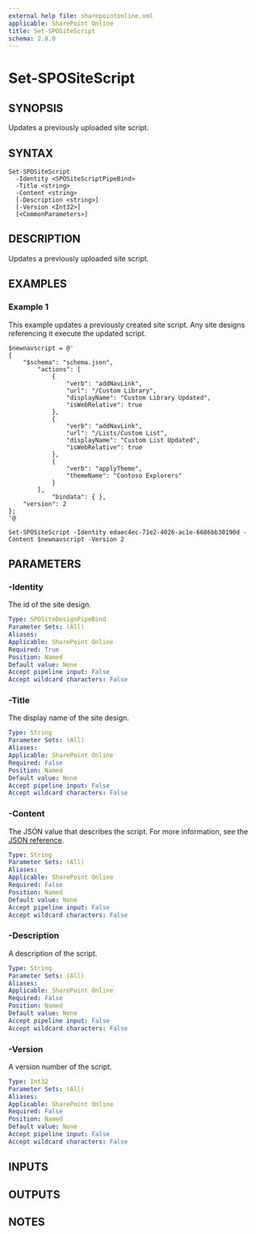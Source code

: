 ```yaml
---
external help file: sharepointonline.xml
applicable: SharePoint Online
title: Set-SPOSiteScript
schema: 2.0.0
---
```


# Set-SPOSiteScript

## SYNOPSIS

Updates a previously uploaded site script.

## SYNTAX

```
Set-SPOSiteScript
  -Identity <SPOSiteScriptPipeBind>
  -Title <string>
  -Content <string>
  [-Description <string>]
  [-Version <Int32>]
  [<CommonParameters>]
```

## DESCRIPTION

Updates a previously uploaded site script.

## EXAMPLES

### Example 1 

This example updates a previously created site script. Any site designs referencing it execute the updated script. 

```
$newnavscript = @'
{
    "$schema": "schema.json",
        "actions": [
            {
                "verb": "addNavLink",
                "url": "/Custom Library",
                "displayName": "Custom Library Updated",
                "isWebRelative": true
            },
            {
                "verb": "addNavLink",
                "url": "/Lists/Custom List",
                "displayName": "Custom List Updated",
                "isWebRelative": true
            },
            {
                "verb": "applyTheme",
                "themeName": "Contoso Explorers"
            }
        ],
            "bindata": { },
    "version": 2
};
'@

Set-SPOSiteScript -Identity edaec4ec-71e2-4026-ac1e-6686bb30190d -Content $newnavscript -Version 2

```

## PARAMETERS

### -Identity

The id of the site design.

```yaml
Type: SPOSiteDesignPipeBind
Parameter Sets: (All)
Aliases: 
Applicable: SharePoint Online
Required: True
Position: Named
Default value: None
Accept pipeline input: False
Accept wildcard characters: False  
```

### -Title

The display name of the site design.

```yaml
Type: String
Parameter Sets: (All)
Aliases: 
Applicable: SharePoint Online
Required: False
Position: Named
Default value: None
Accept pipeline input: False
Accept wildcard characters: False  
```

### -Content

The JSON value that describes the script. For more information, see the [JSON reference](https://docs.microsoft.com/en-us/sharepoint/dev/declarative-customization/site-design-json-schema).

```yaml
Type: String
Parameter Sets: (All)
Aliases: 
Applicable: SharePoint Online
Required: False
Position: Named
Default value: None
Accept pipeline input: False
Accept wildcard characters: False 
```

### -Description

A description of the script.

```yaml
Type: String
Parameter Sets: (All)
Aliases: 
Applicable: SharePoint Online
Required: False
Position: Named
Default value: None
Accept pipeline input: False
Accept wildcard characters: False 
```
### -Version

A version number of the script.

```yaml
Type: Int32
Parameter Sets: (All)
Aliases: 
Applicable: SharePoint Online
Required: False
Position: Named
Default value: None
Accept pipeline input: False
Accept wildcard characters: False 
```


## INPUTS

## OUTPUTS

## NOTES


